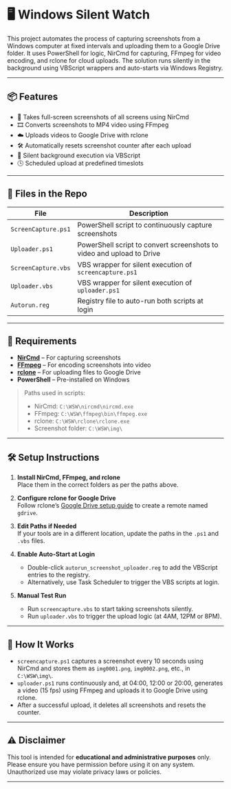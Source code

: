 # 🖥️ Windows Silent Watch

This project automates the process of capturing screenshots from a Windows computer at fixed intervals and uploading them to a Google Drive folder. It uses PowerShell for logic, NirCmd for capturing, FFmpeg for video encoding, and rclone for cloud uploads. The solution runs silently in the background using VBScript wrappers and auto-starts via Windows Registry.

---

## 📦 Features

- 🔁 Takes full-screen screenshots of all screens using NirCmd
- 🎞️ Converts screenshots to MP4 video using FFmpeg
- ☁️ Uploads videos to Google Drive with rclone
- 🛠️ Automatically resets screenshot counter after each upload
- 👤 Silent background execution via VBScript
- 🕓 Scheduled upload at predefined timeslots

---

## 📁 Files in the Repo

| File                 | Description |
|----------------------|-------------|
| `ScreenCapture.ps1`  | PowerShell script to continuously capture screenshots |
| `Uploader.ps1`       | PowerShell script to convert screenshots to video and upload to Drive |
| `ScreenCapture.vbs`  | VBS wrapper for silent execution of `screencapture.ps1` |
| `Uploader.vbs`       | VBS wrapper for silent execution of `uploader.ps1` |
| `Autorun.reg` | Registry file to auto-run both scripts at login |

---

## 🔧 Requirements

- **[NirCmd](https://www.nirsoft.net/utils/nircmd.html)** – For capturing screenshots
- **[FFmpeg](https://ffmpeg.org/)** – For encoding screenshots into video
- **[rclone](https://rclone.org/)** – For uploading files to Google Drive
- **PowerShell** – Pre-installed on Windows

> Paths used in scripts:
> - NirCmd: `C:\WSW\nircmd\nircmd.exe`
> - FFmpeg: `C:\WSW\ffmpeg\bin\ffmpeg.exe`
> - rclone: `C:\WSW\rclone\rclone.exe`
> - Screenshot folder: `C:\WSW\img\`

---

## 🛠️ Setup Instructions

1. **Install NirCmd, FFmpeg, and rclone**  
   Place them in the correct folders as per the paths above.

2. **Configure rclone for Google Drive**  
   Follow rclone’s [Google Drive setup guide](https://rclone.org/drive/) to create a remote named `gdrive`.

3. **Edit Paths if Needed**  
   If your tools are in a different location, update the paths in the `.ps1` and `.vbs` files.

4. **Enable Auto-Start at Login**  
   - Double-click `autorun_screenshot_uploader.reg` to add the VBScript entries to the registry.
   - Alternatively, use Task Scheduler to trigger the VBS scripts at login.

5. **Manual Test Run**  
   - Run `screencapture.vbs` to start taking screenshots silently.
   - Run `uploader.vbs` to trigger the upload logic (at 4AM, 12PM or 8PM).

---

## 🧩 How It Works

- `screencapture.ps1` captures a screenshot every 10 seconds using NirCmd and stores them as `img0001.png`, `img0002.png`, etc., in `C:\WSW\img\`.
- `uploader.ps1` runs continuously and, at 04:00, 12:00 or 20:00, generates a video (15 fps) using FFmpeg and uploads it to Google Drive using rclone.
- After a successful upload, it deletes all screenshots and resets the counter.

---

## ⚠️ Disclaimer

This tool is intended for **educational and administrative purposes** only. Please ensure you have permission before using it on any system. Unauthorized use may violate privacy laws or policies.

---
